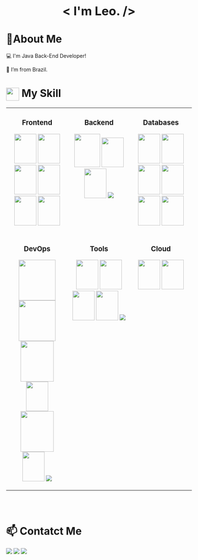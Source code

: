 ### <div > <h1 align="center" > < I'm Leo. /> </h1> </div>

# 📝About Me
:computer: I'm Java Back-End Developer!

:house_with_garden: I’m from Brazil.



# <img align="center" src="https://media2.giphy.com/media/QssGEmpkyEOhBCb7e1/giphy.gif?cid=ecf05e47a0n3gi1bfqntqmob8g9aid1oyj2wr3ds3mg700bl&rid=giphy.gif" width ="35"/> My Skill





<table align="center"><tr><td valign="top" width="33%">

### <div align="center"> Frontend </div>

<p align="center">
<img src="https://cdn.jsdelivr.net/gh/devicons/devicon@latest/icons/angular/angular-original.svg" width="60" height="80" />  <img src="https://cdn.jsdelivr.net/gh/devicons/devicon@latest/icons/angularmaterial/angularmaterial-original.svg"  width="60" height="80"  />   <img src="https://cdn.jsdelivr.net/gh/devicons/devicon@latest/icons/typescript/typescript-original.svg" width="60" height="80" /> <img src="https://cdn.jsdelivr.net/gh/devicons/devicon@latest/icons/javascript/javascript-original.svg" width="60" height="80" /> 
            <img src="https://cdn.jsdelivr.net/gh/devicons/devicon@latest/icons/npm/npm-original-wordmark.svg" width="60" height="80"/> 
            <img src="https://cdn.jsdelivr.net/gh/devicons/devicon@latest/icons/rxjs/rxjs-original.svg"  width="60" height="80"  /> 
</p>

</td><td valign="top" width="33%">

### <div align="center"> Backend </div>

<p align="center">
<img src="https://cdn.jsdelivr.net/gh/devicons/devicon@latest/icons/java/java-original-wordmark.svg"  width="70" height="90"  />   <img src="https://cdn.jsdelivr.net/gh/devicons/devicon@latest/icons/spring/spring-original-wordmark.svg" width="60" height="80" /> 
            <img src="https://cdn.jsdelivr.net/gh/devicons/devicon@latest/icons/hibernate/hibernate-original-wordmark.svg"  width="60" height="80" />
            <img src="https://skillicons.dev/icons?i=kotlin,nodejs,php&theme=dark&perline=3" />
          
           
</p>

</td><td valign="top" width="33%">

### <div align="center"> Databases </div>

<p align="center">
 <img src="https://cdn.jsdelivr.net/gh/devicons/devicon@latest/icons/oracle/oracle-original.svg" width="60" height="80" />  
<img src="https://cdn.jsdelivr.net/gh/devicons/devicon@latest/icons/postgresql/postgresql-original-wordmark.svg"  width="60" height="80"/>  
 <img src="https://cdn.jsdelivr.net/gh/devicons/devicon@latest/icons/microsoftsqlserver/microsoftsqlserver-plain-wordmark.svg" width="60" height="80" />   
 <img src="https://cdn.jsdelivr.net/gh/devicons/devicon@latest/icons/mysql/mysql-original-wordmark.svg" width="60" height="80" />     

<img src="https://cdn.jsdelivr.net/gh/devicons/devicon@latest/icons/redis/redis-plain-wordmark.svg" width="60" height="80" /> 
<img src="https://cdn.jsdelivr.net/gh/devicons/devicon@latest/icons/mongodb/mongodb-plain-wordmark.svg" width="60" height="80" />  
</p>

</td></tr>

<tr>

<td valign="top" width="33%">

### <div align="center"> DevOps </div>

<p align="center">
 <img src="https://cdn.jsdelivr.net/gh/devicons/devicon@latest/icons/elasticsearch/elasticsearch-plain-wordmark.svg"  width="100" height="110"  />  <img src="https://cdn.jsdelivr.net/gh/devicons/devicon@latest/icons/logstash/logstash-plain-wordmark.svg"    width="100" height="110"  />  
 <img src="https://cdn.jsdelivr.net/gh/devicons/devicon@latest/icons/kibana/kibana-plain-wordmark.svg"   width="90" height="110"   />         
<img src="https://cdn.jsdelivr.net/gh/devicons/devicon@latest/icons/docker/docker-plain-wordmark.svg" width="60" height="80" /> 
<img src="https://cdn.jsdelivr.net/gh/devicons/devicon@latest/icons/rabbitmq/rabbitmq-original-wordmark.svg" width="90" height="110" />  <img src="https://cdn.jsdelivr.net/gh/devicons/devicon@latest/icons/jenkins/jenkins-original.svg" width="60" height="80"  />  
<img src="https://skillicons.dev/icons?i=kafka,kubernetes&theme=dark&perline=3" />
          
</p>

</td>

<td valign="top" width="33%">

### <div align="center"> Tools </div>

<p align="center">
 <img src="https://cdn.jsdelivr.net/gh/devicons/devicon@latest/icons/rancher/rancher-plain-wordmark.svg" width="60" height="80" />   <img src="https://cdn.jsdelivr.net/gh/devicons/devicon@latest/icons/maven/maven-original.svg" width="60" height="80"  /> 
<img src="https://cdn.jsdelivr.net/gh/devicons/devicon@latest/icons/gitlab/gitlab-plain-wordmark.svg" width="60" height="80"/>    <img src="https://cdn.jsdelivr.net/gh/devicons/devicon@latest/icons/bitbucket/bitbucket-original-wordmark.svg"  width="60" height="80"/>  
<img src="https://skillicons.dev/icons?i=gradle,github,git&theme=dark&perline=3" />

           
          
</p>
</td>

<td valign="top" width="33%">

### <div align="center"> Cloud </div>

<p align="center">
<img src="https://cdn.jsdelivr.net/gh/devicons/devicon@latest/icons/amazonwebservices/amazonwebservices-plain-wordmark.svg" width="60" height="80" />    <img src="https://cdn.jsdelivr.net/gh/devicons/devicon@latest/icons/heroku/heroku-plain-wordmark.svg" width="60" height="80"  />
  
          
</p>

</td>
</tr>


</table>
<br/><br/>

# 📫 Contatct Me

<div>
<a href="https://www.linkedin.com/in/leokashmir" target="_blank"><img src="https://img.shields.io/badge/-LinkedIn-%230077B5?style=for-the-badge&logo=linkedin&logoColor=white" target="_blank"></a>
<a href = "mailto:leonardobarrosbhz@gmail.com"><img src="https://img.shields.io/badge/Gmail-D14836?style=for-the-badge&logo=gmail&logoColor=white" target="_blank"></a>
<a href = "https://wa.me/+5511984565921/?text=textourl"><img src="https://img.shields.io/badge/WhatsApp-25D366?style=for-the-badge&logo=whatsapp&logoColor=white" target="_blank"></a>
            
</div>


          
                 
          

                   
        
     

            
           
          
          
          
          
          
                    
                    
          
           
           
           
        
           
          
          
          
                   
           
          
                                     
 

        
          
          
          
          






<!--
**leokashmir/leokashmir** is a ✨ _special_ ✨ repository because its `README.md` (this file) appears on your GitHub profile.

Here are some ideas to get you started:

- 🔭 I’m currently working on ...
- 🌱 I’m currently learning ...
- 👯 I’m looking to collaborate on ...
- 🤔 I’m looking for help with ...
- 💬 Ask me about ...
- 📫 How to reach me: ...
- 😄 Pronouns: ...
- ⚡ Fun fact: ...
-->
